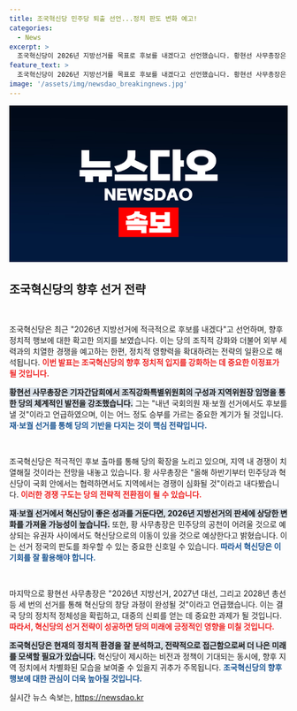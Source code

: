 ```yaml
---
title: 조국혁신당 민주당 퇴출 선언...정치 판도 변화 예고!
categories:
  - News
excerpt: >
  조국혁신당이 2026년 지방선거를 목표로 후보를 내겠다고 선언했습니다. 황현선 사무총장은 내년 재·보궐 선거에서도 정치적 입지를 다지겠다고 강조하며 민주당과의 치열한 경쟁을 예고했습니다.
feature_text: >
  조국혁신당이 2026년 지방선거를 목표로 후보를 내겠다고 선언했습니다. 황현선 사무총장은 내년 재·보궐 선거에서도 정치적 입지를 다지겠다고 강조하며 민주당과의 치열한 경쟁을 예고했습니다.
image: '/assets/img/newsdao_breakingnews.jpg'
---
```


<p><img src="/assets/img/newsdao_breakingnews.jpg" alt="firstkoreanews 속보" /></p>

<h2 data-ke-size="size26">조국혁신당의 향후 선거 전략</h2>

<p data-ke-size="size16">&nbsp;</p> 

<p>조국혁신당은 최근 "2026년 지방선거에 적극적으로 후보를 내겠다"고 선언하며, 향후 정치적 행보에 대한 확고한 의지를 보였습니다. 이는 당의 조직적 강화와 더불어 외부 세력과의 치열한 경쟁을 예고하는 한편, 정치적 영향력을 확대하려는 전략의 일환으로 해석됩니다. <b><span style="color: #ee2323;">이번 발표는 조국혁신당의 향후 정치적 입지를 강화하는 데 중요한 이정표가 될 것입니다.</span></b> </p>

<p><b><span style="background-color: #21538527;">황현선 사무총장은 기자간담회에서 조직강화특별위원회의 구성과 지역위원장 임명을 통한 당의 체계적인 발전을 강조했습니다.</span></b> 그는 "내년 국회의원 재·보궐 선거에서도 후보를 낼 것"이라고 언급하였으며, 이는 어느 정도 승부를 가르는 중요한 계기가 될 것입니다. <b><span style="color: #1a5490;">재·보궐 선거를 통해 당의 기반을 다지는 것이 핵심 전략입니다.</span></b> </p>

<p data-ke-size="size16">&nbsp;</p>

<p>조국혁신당은 적극적인 후보 출마를 통해 당의 확장을 노리고 있으며, 지역 내 경쟁이 치열해질 것이라는 전망을 내놓고 있습니다. 황 사무총장은 "올해 하반기부터 민주당과 혁신당이 국회 안에서는 협력하면서도 지역에서는 경쟁이 심화될 것"이라고 내다봤습니다. <b><span style="color: #ee2323;">이러한 경쟁 구도는 당의 전략적 전환점이 될 수 있습니다.</span></b> </p>

<p><b><span style="background-color: #21538527;">재·보궐 선거에서 혁신당이 좋은 성과를 거둔다면, 2026년 지방선거의 판세에 상당한 변화를 가져올 가능성이 높습니다.</span></b> 또한, 황 사무총장은 민주당의 공천이 어려울 것으로 예상되는 유권자 사이에서도 혁신당으로의 이동이 있을 것으로 예상한다고 밝혔습니다. 이는 선거 정국의 판도를 좌우할 수 있는 중요한 신호일 수 있습니다. <b><span style="color: #1a5490;">따라서 혁신당은 이 기회를 잘 활용해야 합니다.</span></b> </p>

<p data-ke-size="size16">&nbsp;</p>

<p>마지막으로 황현선 사무총장은 "2026년 지방선거, 2027년 대선, 그리고 2028년 총선 등 세 번의 선거를 통해 혁신당의 창당 과정이 완성될 것"이라고 언급했습니다. 이는 결국 당의 정치적 정체성을 확립하고, 대중의 신뢰를 얻는 데 중요한 과제가 될 것입니다. <b><span style="color: #ee2323;">따라서, 혁신당의 선거 전략이 성공하면 당의 미래에 긍정적인 영향을 미칠 것입니다.</span></b> </p>

<p><b><span style="background-color: #21538527;">조국혁신당은 현재의 정치적 환경을 잘 분석하고, 전략적으로 접근함으로써 더 나은 미래를 모색할 필요가 있습니다.</span></b> 혁신당이 제시하는 비전과 정책이 기대되는 동시에, 향후 지역 정치에서 차별화된 모습을 보여줄 수 있을지 귀추가 주목됩니다. <b><span style="color: #1a5490;">조국혁신당의 향후 행보에 대한 관심이 더욱 높아질 것입니다.</span></b></p>
실시간 뉴스 속보는, <a href="https://newsdao.kr" rel="dofollow">https://newsdao.kr</a>


